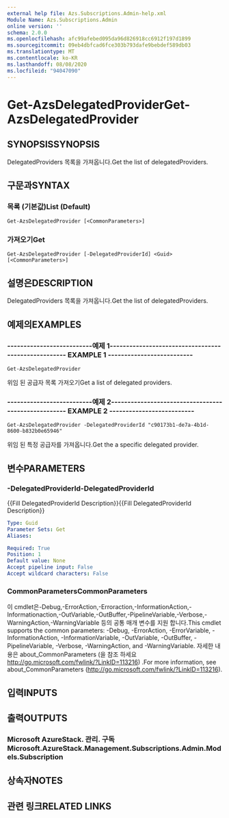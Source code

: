```yaml
---
external help file: Azs.Subscriptions.Admin-help.xml
Module Name: Azs.Subscriptions.Admin
online version: ''
schema: 2.0.0
ms.openlocfilehash: afc99afebed095da96d826918cc6912f197d1899
ms.sourcegitcommit: 09eb4dbfcad6fce303b793dafe9bebdef589db03
ms.translationtype: MT
ms.contentlocale: ko-KR
ms.lasthandoff: 08/08/2020
ms.locfileid: "94047090"
---
```

# <span data-ttu-id="a7f9a-101">Get-AzsDelegatedProvider</span><span class="sxs-lookup"><span data-stu-id="a7f9a-101">Get-AzsDelegatedProvider</span></span>

## <span data-ttu-id="a7f9a-102">SYNOPSIS</span><span class="sxs-lookup"><span data-stu-id="a7f9a-102">SYNOPSIS</span></span>
<span data-ttu-id="a7f9a-103">DelegatedProviders 목록을 가져옵니다.</span><span class="sxs-lookup"><span data-stu-id="a7f9a-103">Get the list of delegatedProviders.</span></span>

## <span data-ttu-id="a7f9a-104">구문과</span><span class="sxs-lookup"><span data-stu-id="a7f9a-104">SYNTAX</span></span>

### <span data-ttu-id="a7f9a-105">목록 (기본값)</span><span class="sxs-lookup"><span data-stu-id="a7f9a-105">List (Default)</span></span>
```
Get-AzsDelegatedProvider [<CommonParameters>]
```

### <span data-ttu-id="a7f9a-106">가져오기</span><span class="sxs-lookup"><span data-stu-id="a7f9a-106">Get</span></span>
```
Get-AzsDelegatedProvider [-DelegatedProviderId] <Guid> [<CommonParameters>]
```

## <span data-ttu-id="a7f9a-107">설명은</span><span class="sxs-lookup"><span data-stu-id="a7f9a-107">DESCRIPTION</span></span>
<span data-ttu-id="a7f9a-108">DelegatedProviders 목록을 가져옵니다.</span><span class="sxs-lookup"><span data-stu-id="a7f9a-108">Get the list of delegatedProviders.</span></span>

## <span data-ttu-id="a7f9a-109">예제의</span><span class="sxs-lookup"><span data-stu-id="a7f9a-109">EXAMPLES</span></span>

### <span data-ttu-id="a7f9a-110">--------------------------예제 1--------------------------</span><span class="sxs-lookup"><span data-stu-id="a7f9a-110">-------------------------- EXAMPLE 1 --------------------------</span></span>
```
Get-AzsDelegatedProvider
```

<span data-ttu-id="a7f9a-111">위임 된 공급자 목록 가져오기</span><span class="sxs-lookup"><span data-stu-id="a7f9a-111">Get a list of delegated providers.</span></span>

### <span data-ttu-id="a7f9a-112">--------------------------예제 2--------------------------</span><span class="sxs-lookup"><span data-stu-id="a7f9a-112">-------------------------- EXAMPLE 2 --------------------------</span></span>
```
Get-AzsDelegatedProvider -DelegatedProviderId "c90173b1-de7a-4b1d-8600-b832b0e65946"
```

<span data-ttu-id="a7f9a-113">위임 된 특정 공급자를 가져옵니다.</span><span class="sxs-lookup"><span data-stu-id="a7f9a-113">Get the a specific delegated provider.</span></span>

## <span data-ttu-id="a7f9a-114">변수</span><span class="sxs-lookup"><span data-stu-id="a7f9a-114">PARAMETERS</span></span>

### <span data-ttu-id="a7f9a-115">-DelegatedProviderId</span><span class="sxs-lookup"><span data-stu-id="a7f9a-115">-DelegatedProviderId</span></span>
<span data-ttu-id="a7f9a-116">{{Fill DelegatedProviderId Description}}</span><span class="sxs-lookup"><span data-stu-id="a7f9a-116">{{Fill DelegatedProviderId Description}}</span></span>

```yaml
Type: Guid
Parameter Sets: Get
Aliases: 

Required: True
Position: 1
Default value: None
Accept pipeline input: False
Accept wildcard characters: False
```

### <span data-ttu-id="a7f9a-117">CommonParameters</span><span class="sxs-lookup"><span data-stu-id="a7f9a-117">CommonParameters</span></span>
<span data-ttu-id="a7f9a-118">이 cmdlet은-Debug,-ErrorAction,-Erroraction,-InformationAction,-Informationaction,-OutVariable,-OutBuffer,-PipelineVariable,-Verbose,-WarningAction,-WarningVariable 등의 공통 매개 변수를 지원 합니다.</span><span class="sxs-lookup"><span data-stu-id="a7f9a-118">This cmdlet supports the common parameters: -Debug, -ErrorAction, -ErrorVariable, -InformationAction, -InformationVariable, -OutVariable, -OutBuffer, -PipelineVariable, -Verbose, -WarningAction, and -WarningVariable.</span></span> <span data-ttu-id="a7f9a-119">자세한 내용은 about_CommonParameters (을 참조 하세요 http://go.microsoft.com/fwlink/?LinkID=113216) .</span><span class="sxs-lookup"><span data-stu-id="a7f9a-119">For more information, see about_CommonParameters (http://go.microsoft.com/fwlink/?LinkID=113216).</span></span>

## <span data-ttu-id="a7f9a-120">입력</span><span class="sxs-lookup"><span data-stu-id="a7f9a-120">INPUTS</span></span>

## <span data-ttu-id="a7f9a-121">출력</span><span class="sxs-lookup"><span data-stu-id="a7f9a-121">OUTPUTS</span></span>

### <span data-ttu-id="a7f9a-122">Microsoft AzureStack. 관리. 구독</span><span class="sxs-lookup"><span data-stu-id="a7f9a-122">Microsoft.AzureStack.Management.Subscriptions.Admin.Models.Subscription</span></span>

## <span data-ttu-id="a7f9a-123">상속자</span><span class="sxs-lookup"><span data-stu-id="a7f9a-123">NOTES</span></span>

## <span data-ttu-id="a7f9a-124">관련 링크</span><span class="sxs-lookup"><span data-stu-id="a7f9a-124">RELATED LINKS</span></span>


